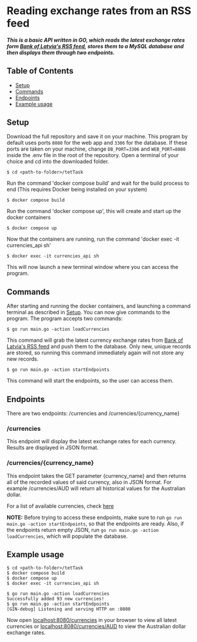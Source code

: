# Reading exchange rates from an RSS feed

##### This is a basic API written in GO, which reads the latest exchange rates form [Bank of Latvia's RSS feed][url1], stores them to a MySQL database and then displays them through two endpoints.

## Table of Contents
* [Setup](#setup)
* [Commands](#commands)
* [Endpoints](#endpoints)
* [Example usage](#example-usage)

## Setup
Download the full repository and save it on your machine.
This program by default uses ports `8080` for the web app and `3306` for the database. If these ports are taken on your machine, change `DB_PORT=3306` and `WEB_PORT=8080` inside the .env file in the root of the repository.
Open a terminal of your choice and cd into the downloaded folder.
```
$ cd <path-to-folder>/tetTask
```
Run the command 'docker compose build' and wait for the build process to end (This requires Docker being installed on your system)
```
$ docker compose build
```
Run the command 'docker compose up', this will create and start up the docker containers
```
$ docker compose up
```
Now that the containers are running, run the command 'docker exec -it currencies_api sh'
```
$ docker exec -it currencies_api sh
```
This will now launch a new terminal window where you can access the program.

## Commands

After starting and running the docker containers, and launching a command terminal as described in [Setup](#setup). You can now give commands to the program. The program accepts two commands:
```
$ go run main.go -action loadCurrencies
```
This command  will grab the latest currency exchange rates from [Bank of Latvia's RSS feed][url1] and push them to the database. Only new, unique records are stored, so running this command immediately again will not store any new records.
```
$ go run main.go -action startEndpoints
```
This command will start the endpoints, so the user can access them. 

## Endpoints
There are two endpoints: /currencies and /currencies/{currency_name}
### /currencies
This endpoint will display the latest exchange rates for each currency. Results are displayed in JSON format.
### /currencies/{currency_name}
This endpoint takes the GET parameter {currency_name} and then returns all of the recorded values of said currency, also in JSON format. For example /currencies/AUD will return all historical values for the Australian dollar.

For a list of available currencies, check [here][url4]

**NOTE:** Before trying to access these endpoints, make sure to run `go run main.go -action startEndpoints`, so that the endpoints are ready. Also, if the endpoints return empty JSON, run `go run main.go -action loadCurrencies`, which will populate the database.

## Example usage
```
$ cd <path-to-folder>/tetTask
$ docker compose build
$ docker compose up
$ docker exec -it currencies_api sh
```
```
$ go run main.go -action loadCurrencies
Successfully added 93 new currencies!
$ go run main.go -action startEndpoints
[GIN-debug] Listening and serving HTTP on :8080
```
Now open [localhost:8080/currencies][url2] in your browser to view all latest currencies or [localhost:8080/currencies/AUD][url3] to view the Australian dollar exchange rates.

   [url1]: <https://www.bank.lv/vk/ecb_rss.xml>
   [url2]: <http:localhost:8080/currencies>
   [url3]: <http:localhost:8080/currencies/AUD>
   [url4]: <https://www.bank.lv/statistika/dati-statistika/valutu-kursi/aktualie>
